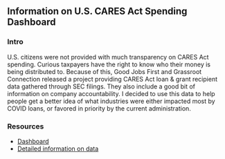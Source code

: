 ## Information on U.S. CARES Act Spending Dashboard

### Intro
U.S. citizens were not provided with much transparency on CARES Act spending. Curious taxpayers have the right to know who their money is being distributed to. Because of this, Good Jobs First and Grassroot Connection released a project providing CARES Act loan & grant recipient data gathered through SEC filings. They also include a good bit of information on company accountability. I decided to use this data to help people get a better idea of what industries were either impacted most by COVID loans, or favored in priority by the current administration.

### Resources

* [Dashboard](https://atamalu.shinyapps.io/covid_loans/)
* [Detailed information on data](https://covidstimuluswatch.org/sources)
